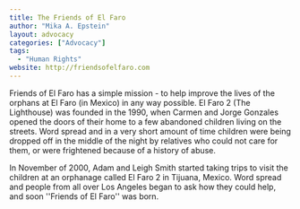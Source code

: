 ```yaml
---
title: The Friends of El Faro
author: "Mika A. Epstein"
layout: advocacy
categories: ["Advocacy"]
tags:
  - "Human Rights"
website: http://friendsofelfaro.com
---
```


Friends of El Faro has a simple mission - to help improve the lives of the orphans at El Faro (in Mexico) in any way possible. El Faro 2 (The Lighthouse) was founded in the 1990, when Carmen and Jorge Gonzales opened the doors of their home to a few abandoned children living on the streets. Word spread and in a very short amount of time children were being dropped off in the middle of the night by relatives who could not care for them, or were frightened because of a history of abuse.

In November of 2000, Adam and Leigh Smith started taking trips to visit the children at an orphanage called El Faro 2 in Tijuana, Mexico. Word spread and people from all over Los Angeles began to ask how they could help, and soon ''Friends of El Faro'' was born.

